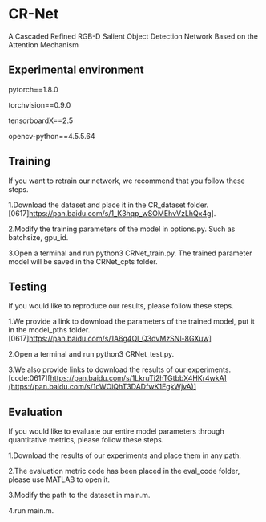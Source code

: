 # CR-Net
A Cascaded Refined RGB-D Salient Object Detection Network Based on the Attention Mechanism

## Experimental environment 

pytorch==1.8.0

torchvision==0.9.0

tensorboardX==2.5

opencv-python==4.5.5.64

## Training
If you want to retrain our network, we recommend that you follow these steps.

1.Download the dataset and place it in the CR_dataset folder. [0617]https://pan.baidu.com/s/1_K3hqp_wSOMEhvVzLhQx4g].

2.Modify the training parameters of the model in options.py. Such as batchsize, gpu_id.

3.Open a terminal and run python3 CRNet_train.py. The trained parameter model will be saved in the CRNet_cpts folder.

## Testing
If you would like to reproduce our results, please follow these steps.

1.We provide a link to download the parameters of the trained model, put it in the model_pths folder. [0617]https://pan.baidu.com/s/1A6g4Ql_Q3dvMzSNl-8GXuw]

2.Open a terminal and run python3 CRNet_test.py. 

3.We also provide links to download the results of our experiments.[code:0617][https://pan.baidu.com/s/1LkruTi2hTGtbbX4HKr4wkA](https://pan.baidu.com/s/1cWOiQhT3DADfwK1EgkWjvA)]


## Evaluation
If you would like to evaluate our entire model parameters through quantitative metrics, please follow these steps.

1.Download the results of our experiments and place them in any path.

2.The evaluation metric code has been placed in the eval_code folder, please use MATLAB to open it.

3.Modify the path to the dataset in main.m.

4.run main.m.

